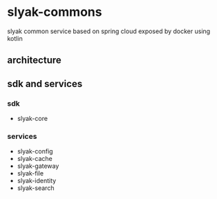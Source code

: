 # slyak-commons
slyak common service based on spring cloud exposed by docker using kotlin

## architecture


## sdk and services
### sdk
* slyak-core

### services
* slyak-config
* slyak-cache
* slyak-gateway
* slyak-file
* slyak-identity
* slyak-search
